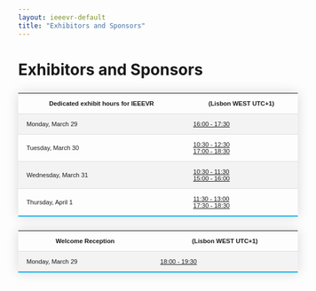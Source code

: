 ```yaml
---
layout: ieeevr-default
title: "Exhibitors and Sponsors"
---
```


<style>
    .styled-table {
        border-collapse: collapse;
        margin: 25px 0;
        font-size: 0.8em;
        font-family: sans-serif;
        /*min-width: 400px;*/
        box-shadow: 0 0 20px rgba(0, 0, 0, 0.15);
        display: table;
    }

    .styled-table thead tr {
        background-color: #00aeef;
        color: #ffffff;
        text-align: left;
    }

    .styled-table th,
    .styled-table td {
        padding: 12px 15px;
    }

    .styled-table tbody tr {
        border-bottom: 1px solid #dddddd;
    }

    .styled-table tbody tr:nth-of-type(even) {
        background-color: #f3f3f3;
    }

    .styled-table tbody tr:last-of-type {
        border-bottom: 2px solid #00aeef;
    }

    .styled-table tbody tr.active-row {
        font-weight: bold;
        color: #00aeef;
    }

</style>

<div>
    <h1>Exhibitors and Sponsors</h1>


<table class="styled-table">
    <tr>
        <th>Dedicated exhibit hours for IEEEVR </th>
        <th>(Lisbon WEST UTC+1)</th>
    </tr>
    <tr>
        <td>Monday, March 29</td>
        <td><a href="/2021/program/overview/#EX1">16:00 - 17:30</a></td>
    </tr>
    <tr>
        <td>Tuesday, March 30</td>
        <td><a href="/2021/program/overview/#EX2">10:30 - 12:30</a><br/><a href="/2021/program/overview/#EX3">17:00 - 18:30</a></td>
    </tr>
    <tr>
        <td>Wednesday, March 31</td>
        <td><a href="/2021/program/overview/#EX4">10:30 - 11:30</a><br/><a href="/2021/program/overview/#EX5">15:00 - 16:00</a></td>
    </tr>
    <tr>
        <td>Thursday, April 1</td>
        <td><a href="/2021/program/overview/#EX6">11:30 - 13:00</a><br/><a href="/2021/program/overview/#EX7">17:30 - 18:30</a></td>
    </tr>
</table>


<table class="styled-table">
    <tr>
        <th>Welcome Reception</th>
        <th>(Lisbon WEST UTC+1)</th>
    </tr>
    <tr>
        <td>Monday, March 29</td>
        <td><a href="/2021/program/overview/#EXW">18:00 - 19:30</a></td>
    </tr>

</table>




</div>
